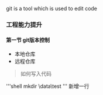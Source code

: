 git is a tool which is used to edit code

### 工程能力提升
#### 第一节 git版本控制
+ 本地仓库
+ 远程仓库
> 如何写入代码

>

'''shell
mkdir \data\test
'''
新增一行
